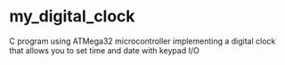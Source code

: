 # my_digital_clock
C program using ATMega32 microcontroller implementing a digital clock that allows you to set time and date with keypad I/O
